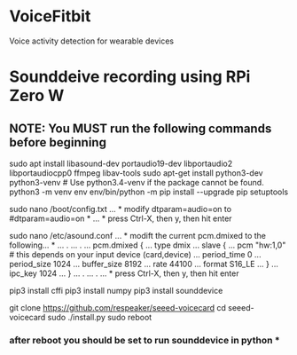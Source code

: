 # VoiceFitbit
Voice activity detection for wearable devices

# Sounddeive recording using RPi Zero W
## NOTE: You MUST run the following commands before beginning

 sudo apt install libasound-dev portaudio19-dev libportaudio2 libportaudiocpp0 ffmpeg libav-tools
 sudo apt-get install python3-dev python3-venv # Use python3.4-venv if the package cannot be found.
 python3 -m venv env
 env/bin/python -m pip install --upgrade pip setuptools
 
 sudo nano /boot/config.txt
 ... * modify dtparam=audio=on to #dtparam=audio=on *
 ... * press Ctrl-X, then y, then hit enter
 
 sudo nano /etc/asound.conf
 ... * modift the current pcm.dmixed to the following... *
 ... .
 ... .
 ... pcm.dmixed {
 ...   type dmix
 ...   slave {
 ...       pcm "hw:1,0"  # this depends on your input device (card,device)
 ...       period_time 0
 ...       period_size 1024
 ...       buffer_size 8192
 ...       rate 44100
 ...       format S16_LE
 ...   }
 ...   ipc_key 1024
 ... } 
 ... .
 ... .
 ... * press Ctrl-X, then y, then hit enter
 
 pip3 install cffi
 pip3 install numpy
 pip3 install sounddevice
 
 git clone https://github.com/respeaker/seeed-voicecard
 cd seeed-voicecard
 sudo ./install.py
 sudo reboot
 
### after reboot you should be set to run sounddevice in python *

